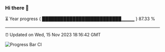 ### Hi there 👋

⏳ Year progress { ██████████████████████████▁▁▁▁ } 87.33 %

---

⏰ Updated on Wed, 15 Nov 2023 18:16:42 GMT

![Progress Bar CI](https://github.com/liununu/liununu/workflows/Progress%20Bar%20CI/badge.svg)
